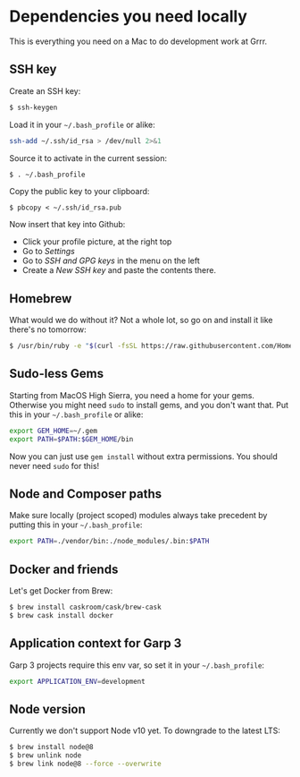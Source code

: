 # Dependencies you need locally
This is everything you need on a Mac to do development work at Grrr.


## SSH key
Create an SSH key:
```bash
$ ssh-keygen
```

Load it in your `~/.bash_profile` or alike:
```bash
ssh-add ~/.ssh/id_rsa > /dev/null 2>&1
```

Source it to activate in the current session:
```bash
$ . ~/.bash_profile
```

Copy the public key to your clipboard:
```
$ pbcopy < ~/.ssh/id_rsa.pub
```

Now insert that key into Github:
* Click your profile picture, at the right top
* Go to _Settings_
* Go to _SSH and GPG keys_ in the menu on the left
* Create a _New SSH key_ and paste the contents there.


## Homebrew
What would we do without it?
Not a whole lot, so go on and install it like there's no tomorrow:

```bash
$ /usr/bin/ruby -e "$(curl -fsSL https://raw.githubusercontent.com/Homebrew/install/master/install)"
```


## Sudo-less Gems
Starting from MacOS High Sierra, you need a home for your gems.
Otherwise you might need `sudo` to install gems, and you don't want that.
Put this in your `~/.bash_profile` or alike:

```bash
export GEM_HOME=~/.gem
export PATH=$PATH:$GEM_HOME/bin
```

Now you can just use `gem install` without extra permissions.
You should never need `sudo` for this!


## Node and Composer paths
Make sure locally (project scoped) modules always take precedent by putting this in your `~/.bash_profile`:

```bash
export PATH=./vendor/bin:./node_modules/.bin:$PATH
```


## Docker and friends
Let's get Docker from Brew:
```bash
$ brew install caskroom/cask/brew-cask
$ brew cask install docker
```


## Application context for Garp 3
Garp 3 projects require this env var, so set it in your `~/.bash_profile`:
```bash
export APPLICATION_ENV=development
```


## Node version
Currently we don't support Node v10 yet.
To downgrade to the latest LTS:

```bash
$ brew install node@8
$ brew unlink node
$ brew link node@8 --force --overwrite
```
